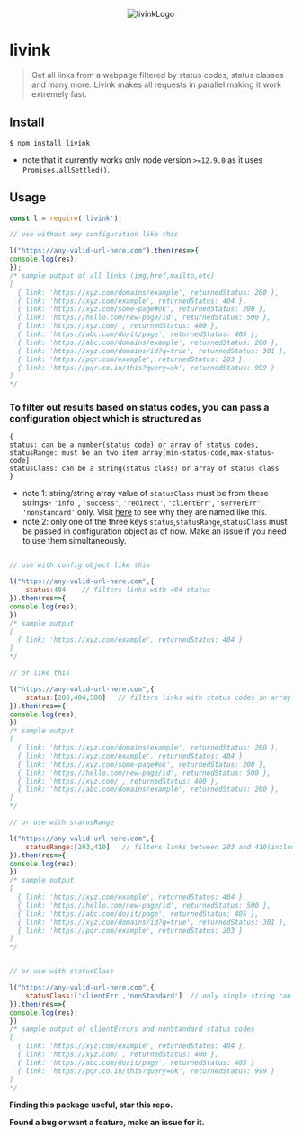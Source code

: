 
<p align="center">
<img src="https://user-images.githubusercontent.com/34238240/82594261-6e50bd80-9bc1-11ea-9176-9b9b99be48ed.png" alt="livinkLogo">
</p>

# livink

> Get all links from a webpage filtered by status codes, status classes and many more. Livink makes all requests in parallel making it work extremely fast.

  
## Install
```
$ npm install livink
```
- note that it currently works only node version `>=12.9.0` as it uses `Promises.allSettled()`.

## Usage

```js
const l = require('livink');

// use without any configuration like this

l("https://any-valid-url-here.com").then(res=>{
console.log(res);
});
/* sample output of all links (img,href,mailto,etc)
[
  { link: 'https://xyz.com/domains/example', returnedStatus: 200 },
  { link: 'https://xyz.com/example', returnedStatus: 404 },
  { link: 'https://xyz.com/some-page#ok', returnedStatus: 200 },
  { link: 'https://hello.com/new-page/id', returnedStatus: 500 },
  { link: 'https://xyz.com/', returnedStatus: 400 },
  { link: 'https://abc.com/do/it/page', returnedStatus: 405 },
  { link: 'https://abc.com/domains/example', returnedStatus: 200 },
  { link: 'https://xyz.com/domains/id?q=true', returnedStatus: 301 },
  { link: 'https://pqr.com/example', returnedStatus: 203 },
  { link: 'https://pqr.co.in/this?query=ok', returnedStatus: 999 }
]
*/

```
### To filter out results based on status codes, you can pass a configuration object which is structured as
```
{
status: can be a number(status code) or array of status codes,
statusRange: must be an two item array[min-status-code,max-status-code]
statusClass: can be a string(status class) or array of status class
}
```
- note 1: string/string array value of `statusClass` must be from these strings-  `'info'`, `'success'`, `'redirect'`, `'clientErr'`, `'serverErr'`, `'nonStandard'` only. Visit [here](https://developer.mozilla.org/en-US/docs/Web/HTTP/Status) to see why they are named like this.
- note 2: only one of the three keys `status`,`statusRange`,`statusClass` must be passed in configuration object as of now. Make an issue if you need to use them simultaneously.

```js

// use with config object like this

l("https://any-valid-url-here.com",{
	status:404    // filters links with 404 status
}).then(res=>{
console.log(res);
})
/* sample output
[
  { link: 'https://xyz.com/example', returnedStatus: 404 }
]
*/

// or like this

l("https://any-valid-url-here.com",{
	status:[200,404,500]   // filters links with status codes in array
}).then(res=>{
console.log(res);
})
/* sample output
[
  { link: 'https://xyz.com/domains/example', returnedStatus: 200 },
  { link: 'https://xyz.com/example', returnedStatus: 404 },
  { link: 'https://xyz.com/some-page#ok', returnedStatus: 200 },
  { link: 'https://hello.com/new-page/id', returnedStatus: 500 },
  { link: 'https://xyz.com/', returnedStatus: 400 },
  { link: 'https://abc.com/domains/example', returnedStatus: 200 },
]
*/
```
```js
// or use with statusRange 

l("https://any-valid-url-here.com",{
	statusRange:[203,410]   // filters links between 203 and 410(including both)
}).then(res=>{
console.log(res);
})
/* sample output
[
  { link: 'https://xyz.com/example', returnedStatus: 404 },
  { link: 'https://hello.com/new-page/id', returnedStatus: 500 },
  { link: 'https://abc.com/do/it/page', returnedStatus: 405 },
  { link: 'https://xyz.com/domains/id?q=true', returnedStatus: 301 },
  { link: 'https://pqr.com/example', returnedStatus: 203 }
]
*/
```

```js

// or use with statusClass

l("https://any-valid-url-here.com",{
	statusClass:['clientErr','nonStandard']  // only single string can also be used
}).then(res=>{ 
console.log(res);
})
/* sample output of clientErrors and nonStandard status codes
[
  { link: 'https://xyz.com/example', returnedStatus: 404 },
  { link: 'https://xyz.com/', returnedStatus: 400 },
  { link: 'https://abc.com/do/it/page', returnedStatus: 405 }
  { link: 'https://pqr.co.in/this?query=ok', returnedStatus: 999 }
]
*/

```

**Finding this package useful, star this repo.**

**Found a bug or want a feature, make an issue for it.**





